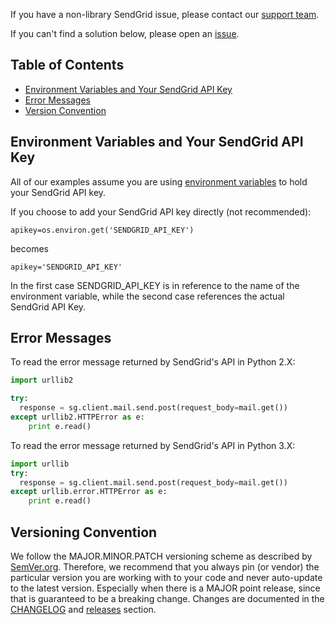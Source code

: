If you have a non-library SendGrid issue, please contact our [support team](https://support.sendgrid.com).

If you can't find a solution below, please open an [issue](https://github.com/sendgrid/open-source-library-data-collector/issues).

## Table of Contents

* [Environment Variables and Your SendGrid API Key](#environment)
* [Error Messages](#error)
* [Version Convention](#versions)

<a name="environment"></a>
## Environment Variables and Your SendGrid API Key

All of our examples assume you are using [environment variables](https://github.com/sendgrid/sendgrid-python#setup-environment-variables) to hold your SendGrid API key.

If you choose to add your SendGrid API key directly (not recommended):

`apikey=os.environ.get('SENDGRID_API_KEY')`

becomes

`apikey='SENDGRID_API_KEY'`

In the first case SENDGRID_API_KEY is in reference to the name of the environment variable, while the second case references the actual SendGrid API Key.

<a name="error"></a>
## Error Messages

To read the error message returned by SendGrid's API in Python 2.X:

```python
import urllib2

try:
  response = sg.client.mail.send.post(request_body=mail.get())
except urllib2.HTTPError as e:
    print e.read()
```

To read the error message returned by SendGrid's API in Python 3.X:

```python
import urllib
try:
  response = sg.client.mail.send.post(request_body=mail.get())
except urllib.error.HTTPError as e:
    print e.read()
```

<a name="versions"></a>
## Versioning Convention

We follow the MAJOR.MINOR.PATCH versioning scheme as described by [SemVer.org](http://semver.org). Therefore, we recommend that you always pin (or vendor) the particular version you are working with to your code and never auto-update to the latest version. Especially when there is a MAJOR point release, since that is guaranteed to be a breaking change. Changes are documented in the [CHANGELOG](https://github.com/sendgrid/sendgrid-python/blob/master/CHANGELOG.md) and [releases](https://github.com/sendgrid/sendgrid-python/releases) section.
